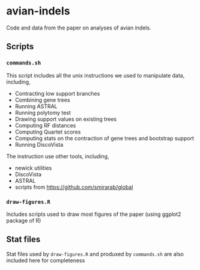 # avian-indels

Code and data from the paper on analyses of avian indels. 

## Scripts

### `commands.sh`

This script includes all the unix instructions we used to manipulate data, including, 

* Contracting low support branches
* Combining gene trees
* Running ASTRAL
* Running polytomy test
* Drawing support values on existing trees
* Computing RF distances
* Computing Quartet scores 
* Computing stats on the contraction of gene trees and bootstrap support
* Running DiscoVista

The instruction use other tools, including,
* newick utilities
* DiscoVista
* ASTRAL
* scripts from https://github.com/smirarab/global


### `draw-figures.R`

Includes scripts used to draw most figures of the paper (using ggplot2 package of R)


## Stat files

Stat files used by `draw-figures.R` and produxed by `commands.sh` are also included here for completeness 
